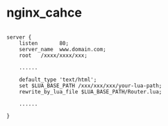 # nginx_cahce

<pre><code>
server {
	listen       80;
	server_name  www.domain.com;
	root   /xxxx/xxxx/xxx;

	......

	default_type 'text/html';
	set $LUA_BASE_PATH /xxx/xxx/xxx/your-lua-path;
	rewrite_by_lua_file $LUA_BASE_PATH/Router.lua;

	......

}
</code></pre>
